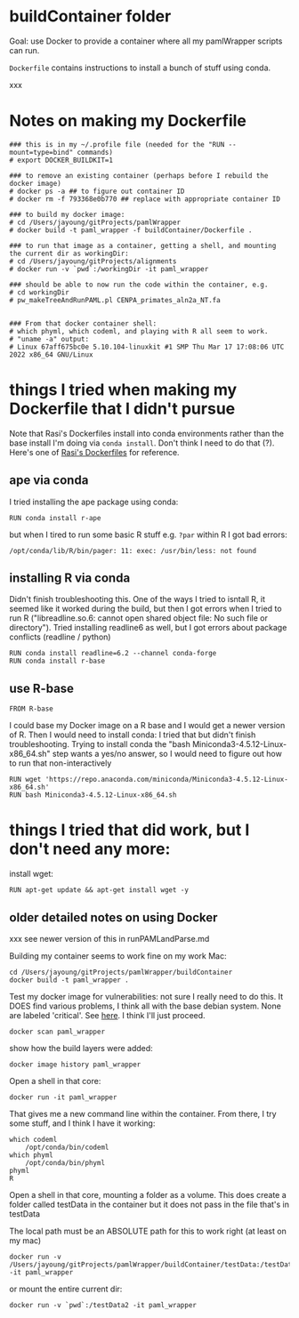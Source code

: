 # buildContainer folder

Goal: use Docker to provide a container where all my pamlWrapper scripts can run.

`Dockerfile` contains instructions to install a bunch of stuff using conda. 

xxx

# Notes on making my Dockerfile
```
### this is in my ~/.profile file (needed for the "RUN --mount=type=bind" commands)
# export DOCKER_BUILDKIT=1 

### to remove an existing container (perhaps before I rebuild the docker image)
# docker ps -a ## to figure out container ID
# docker rm -f 793368e0b770 ## replace with appropriate container ID

### to build my docker image: 
# cd /Users/jayoung/gitProjects/pamlWrapper
# docker build -t paml_wrapper -f buildContainer/Dockerfile .

### to run that image as a container, getting a shell, and mounting the current dir as workingDir: 
# cd /Users/jayoung/gitProjects/alignments
# docker run -v `pwd`:/workingDir -it paml_wrapper

### should be able to now run the code within the container, e.g. 
# cd workingDir
# pw_makeTreeAndRunPAML.pl CENPA_primates_aln2a_NT.fa 


### From that docker container shell:
# which phyml, which codeml, and playing with R all seem to work.
# "uname -a" output: 
# Linux 67aff675bc0e 5.10.104-linuxkit #1 SMP Thu Mar 17 17:08:06 UTC 2022 x86_64 GNU/Linux
```

# things I tried when making my Dockerfile that I didn't pursue

Note that Rasi's Dockerfiles install into conda environments rather than the base install I'm doing via `conda install`. Don't think I need to do that (?). Here's one of [Rasi's Dockerfiles](https://github.com/rasilab/bottorff_2022/blob/main/Dockerfile) for reference.

## ape via conda
I tried installing the ape package using conda: 
```
RUN conda install r-ape
```
but when I tired to run some basic R stuff e.g. `?par` within R I got bad errors: 
```
/opt/conda/lib/R/bin/pager: 11: exec: /usr/bin/less: not found
```

## installing R via conda
Didn't finish troubleshooting this. One of the ways I tried to isntall R, it seemed like it worked during the build, but then I got errors when I tried to run R ("libreadline.so.6: cannot open shared object file: No such file or directory"). Tried installing readline6 as well, but I got errors about package conflicts (readline / python)
```
RUN conda install readline=6.2 --channel conda-forge
RUN conda install r-base
```

## use R-base
```
FROM R-base
```
I could base my Docker image on a R base and I would get a newer version of R. Then I would need to install conda: I tried that but didn't finish troubleshooting. Trying to install conda the "bash Miniconda3-4.5.12-Linux-x86_64.sh" step wants a yes/no answer, so I would need to figure out how to run that non-interactively
```
RUN wget 'https://repo.anaconda.com/miniconda/Miniconda3-4.5.12-Linux-x86_64.sh'
RUN bash Miniconda3-4.5.12-Linux-x86_64.sh
```

# things I tried that did work, but I don't need any more:
install wget: 
```
RUN apt-get update && apt-get install wget -y
```


## older detailed notes on using Docker

xxx see newer version of this in runPAMLandParse.md

Building my container seems to work fine on my work Mac:
```
cd /Users/jayoung/gitProjects/pamlWrapper/buildContainer
docker build -t paml_wrapper .
```
Test my docker image for vulnerabilities: not sure I really need to do this. It DOES find various problems, I think all with the base debian system. None are labeled 'critical'. See [here](https://docs.docker.com/get-started/09_image_best/). I think I'll just proceed.
```
docker scan paml_wrapper
```

show how the build layers were added:
```
docker image history paml_wrapper
```

Open a shell in that core:
```
docker run -it paml_wrapper
```

That gives me a new command line within the container. From there, I try some stuff, and I think I have it working:
```
which codeml
    /opt/conda/bin/codeml
which phyml
    /opt/conda/bin/phyml
phyml
R
```

Open a shell in that core, mounting a folder as a volume. This does create a folder called testData in the container but it does not pass in the file that's in testData

The local path must be an ABSOLUTE path for this to work right (at least on my mac)
```
docker run -v /Users/jayoung/gitProjects/pamlWrapper/buildContainer/testData:/testData2 -it paml_wrapper
```

or mount the entire current dir:
```
docker run -v `pwd`:/testData2 -it paml_wrapper
```
